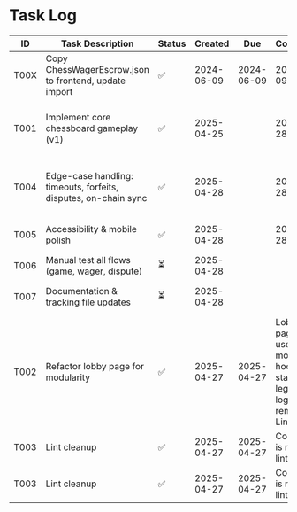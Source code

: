 # Task Log

| ID   | Task Description                                     | Status | Created    | Due        | Completed   | Notes                                                      |
|------|------------------------------------------------------|--------|------------|------------|-------------|------------------------------------------------------------|
| T00X | Copy ChessWagerEscrow.json to frontend, update import| ✅     | 2024-06-09 | 2024-06-09 | 2024-06-09  | Artifact copied, import path updated in escrow.ts           |
| T001 | Implement core chessboard gameplay (v1)              | ✅     | 2025-04-25 |            | 2025-04-28  | ChessGameBoard, multiplayer setup, Supabase DB/tables, tracking updated |
| T004 | Edge-case handling: timeouts, forfeits, disputes, on-chain sync | ✅ | 2025-04-28 |            | 2025-04-28  | Robust status handling, user feedback banners, move blocking |
| T005 | Accessibility & mobile polish                        | ✅     | 2025-04-28 |            | 2025-04-28  | ARIA labels, focus styles, responsive layout |
| T006 | Manual test all flows (game, wager, dispute)         | ⏳     | 2025-04-28 |            |             | To be completed next |
| T007 | Documentation & tracking file updates                 | ⏳     | 2025-04-28 |            |             | Final docs, compliance, file tree update |
| T002 | Refactor lobby page for modularity                   | ✅    | 2025-04-27 | 2025-04-27 | Lobby page now uses only modular hooks and state. All legacy logic removed. Lint-free. |
| T003 | Lint cleanup                                          | ✅    | 2025-04-27 | 2025-04-27 | Codebase is now lint-free. |
| T003 | Lint cleanup                                  | ✅    | 2025-04-27 | 2025-04-27 | Codebase is now lint-free. |
